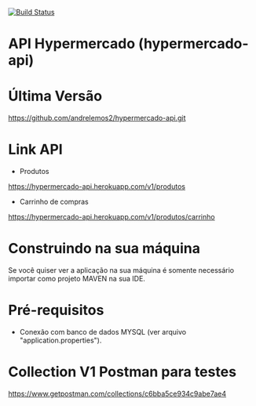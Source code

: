 [![Build Status](https://travis-ci.org/andrelemos2/hypermercado-api.svg?branch=master)](https://travis-ci.org/andrelemos2/hypermercado-api)

API Hypermercado (hypermercado-api)
==========================

Última Versão
==========================

https://github.com/andrelemos2/hypermercado-api.git

Link API
==========================

- Produtos

https://hypermercado-api.herokuapp.com/v1/produtos


- Carrinho de compras

https://hypermercado-api.herokuapp.com/v1/produtos/carrinho

Construindo na sua máquina
==========================

Se você quiser ver a aplicação na sua máquina é somente necessário importar como projeto MAVEN na sua IDE.

# Pré-requisitos
- Conexão com banco de dados MYSQL (ver arquivo "application.properties").

# Collection V1 Postman para testes
https://www.getpostman.com/collections/c6bba5ce934c9abe7ae4

